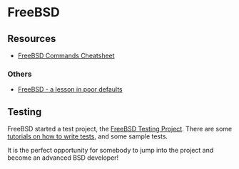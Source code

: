 FreeBSD
=======

Resources
---------

 - [FreeBSD Commands Cheatsheet](https://github.com/sbz/freebsd-commands)


### Others ###

 - [FreeBSD - a lesson in poor defaults](freebsd-defaults.txt)


## Testing

FreeBSD started a test project, the [FreeBSD Testing Project](https://wiki.freebsd.org/TestSuite).
There are some [tutorials on how to write tests](https://wiki.freebsd.org/TestSuite/DeveloperHowTo),
and some sample tests.

It is the perfect opportunity for somebody to jump into the project and become an advanced
BSD developer!
